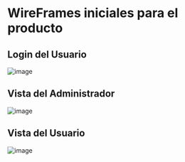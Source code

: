 # WireFrames iniciales para el producto

## Login del Usuario

![image](https://github.com/user-attachments/assets/0dc04756-6202-4c72-988f-38e1dcc5c1a3)

##  Vista del Administrador

![image](https://github.com/user-attachments/assets/1e17e4a2-2f50-4442-981b-553de16d7d39)

## Vista del Usuario

![image](https://github.com/user-attachments/assets/737ee5e3-6119-4b1e-91b2-7a0ca6d73615)

